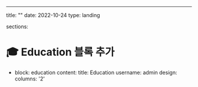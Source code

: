 ---

title: ""
date: 2022-10-24
type: landing

sections:

# 🎓 Education 블록 추가

- block: education
  content:
  title: Education
  username: admin
  design:
  columns: '2'
